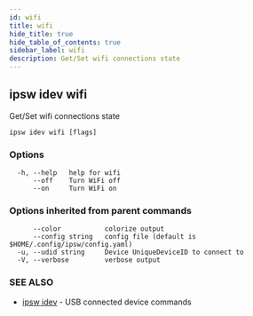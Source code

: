 ```yaml
---
id: wifi
title: wifi
hide_title: true
hide_table_of_contents: true
sidebar_label: wifi
description: Get/Set wifi connections state
---
```

## ipsw idev wifi

Get/Set wifi connections state

```
ipsw idev wifi [flags]
```

### Options

```
  -h, --help   help for wifi
      --off    Turn WiFi off
      --on     Turn WiFi on
```

### Options inherited from parent commands

```
      --color           colorize output
      --config string   config file (default is $HOME/.config/ipsw/config.yaml)
  -u, --udid string     Device UniqueDeviceID to connect to
  -V, --verbose         verbose output
```

### SEE ALSO

* [ipsw idev](/docs/cli/ipsw/idev)	 - USB connected device commands

